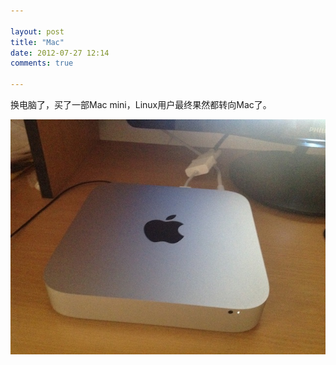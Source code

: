 ```yaml
---

layout: post
title: "Mac"
date: 2012-07-27 12:14
comments: true

---
```

换电脑了，买了一部Mac mini，Linux用户最终果然都转向Mac了。

![Mac](/media/pic/Macmini.jpg)